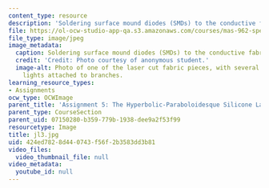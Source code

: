 ```yaml
---
content_type: resource
description: 'Soldering surface mound diodes (SMDs) to the conductive fabric. '
file: https://ol-ocw-studio-app-qa.s3.amazonaws.com/courses/mas-962-special-topics-new-textiles-spring-2010/424ed7828d440743f56f2b3583dd3b81_jl3.jpg
file_type: image/jpeg
image_metadata:
  caption: Soldering surface mound diodes (SMDs) to the conductive fabric.
  credit: 'Credit: Photo courtesy of anonymous student.'
  image-alt: Photo of one of the laser cut fabric pieces, with several small white
    lights attached to branches.
learning_resource_types:
- Assignments
ocw_type: OCWImage
parent_title: 'Assignment 5: The Hyperbolic-Paraboloidesque Silicone Lamp'
parent_type: CourseSection
parent_uid: 07150280-b359-779b-1938-dee9a2f53f99
resourcetype: Image
title: jl3.jpg
uid: 424ed782-8d44-0743-f56f-2b3583dd3b81
video_files:
  video_thumbnail_file: null
video_metadata:
  youtube_id: null
---
```

